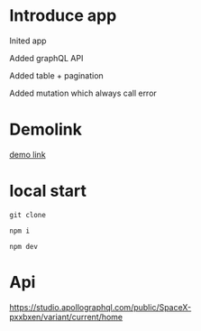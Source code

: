 # Introduce app 
Inited app 

Added graphQL API 

Added table + pagination 

Added mutation which always call error 

# Demolink
[demo link](https://andriibondarchuk.github.io/GraphPagination/)

# local start
```git clone```

```npm i```

```npm dev```

# Api 
https://studio.apollographql.com/public/SpaceX-pxxbxen/variant/current/home

